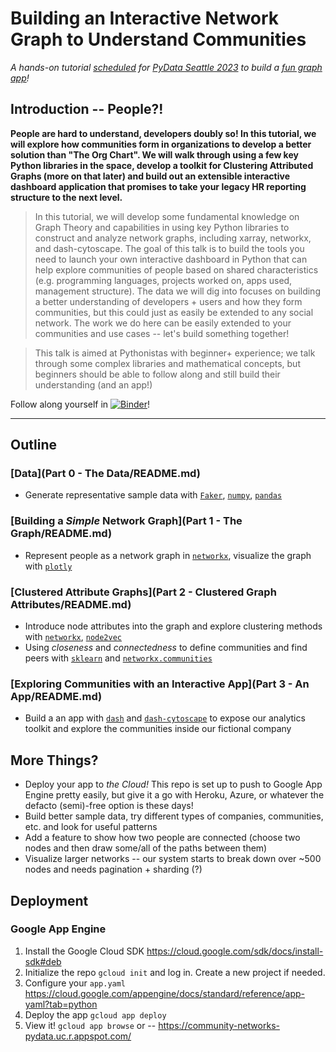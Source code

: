 # Building an Interactive Network Graph to Understand Communities

*A hands-on tutorial [scheduled](https://seattle2023.pydata.org/cfp/talk/83P9D7/) for [PyData Seattle 2023](https://pydata.org/seattle2023/schedule/) to build a [fun graph app](https://community-networks-pydata.uc.r.appspot.com/)!*

## Introduction -- People?!

**People are hard to understand, developers doubly so! In this tutorial, we will explore how communities form in organizations to develop a better solution than "The Org Chart". We will walk through using a few key Python libraries in the space, develop a toolkit for Clustering Attributed Graphs (more on that later) and build out an extensible interactive dashboard application that promises to take your legacy HR reporting structure to the next level.**

> In this tutorial, we will develop some fundamental knowledge on Graph Theory and capabilities in using key Python libraries to construct and analyze network graphs, including xarray, networkx, and dash-cytoscape. The goal of this talk is to build the tools you need to launch your own interactive dashboard in Python that can help explore communities of people based on shared characteristics (e.g. programming languages, projects worked on, apps used, management structure). The data we will dig into focuses on building a better understanding of developers + users and how they form communities, but this could just as easily be extended to any social network. The work we do here can be easily extended to your communities and use cases -- let's build something together!

> This talk is aimed at Pythonistas with beginner+ experience; we talk through some complex libraries and mathematical concepts, but beginners should be able to follow along and still build their understanding (and an app!)

Follow along yourself in [![Binder](https://mybinder.org/badge_logo.svg)](https://mybinder.org/v2/gh/lucasdurand/network-graph-tutorial/HEAD)!

---

## Outline

### [Data](Part 0 - The Data/README.md)

* Generate representative sample data with [`Faker`](https://faker.readthedocs.io/en/master/), [`numpy`](https://numpy.org/doc/stable/), [`pandas`](https://pandas.pydata.org/docs/)

### [Building a *Simple* Network Graph](Part 1 - The Graph/README.md)

* Represent people as a network graph in [`networkx`](https://networkx.org/documentation/stable/index.html), visualize the graph with [`plotly`](https://plotly.com/python/)

### [Clustered Attribute Graphs](Part 2 - Clustered Graph Attributes/README.md)

* Introduce node attributes into the graph and explore clustering methods with [`networkx`](https://networkx.org/documentation/stable/index.html), [`node2vec`](https://github.com/eliorc/node2vec)
* Using *closeness* and *connectedness* to define communities and find peers with [`sklearn`](https://scikit-learn.org/stable/) and [`networkx.communities`](https://networkx.org/documentation/stable/index.html)

### [Exploring Communities with an Interactive App](Part 3 - An App/README.md)

* Build a an app with [`dash`](https://plotly.com/dash/) and [`dash-cytoscape`](https://dash.plotly.com/cytoscape) to expose our analytics toolkit and explore the communities inside our fictional company

## More Things?

* Deploy your app to *the Cloud!* This repo is set up to push to Google App Engine pretty easily, but give it a go with Heroku, Azure, or whatever the defacto (semi)-free option is these days!
* Build better sample data, try different types of companies, communities, etc. and look for useful patterns
* Add a feature to show how two people are connected (choose two nodes and then draw some/all of the paths between them)
* Visualize larger networks -- our system starts to break down over ~500 nodes and needs pagination + sharding (?)

## Deployment

### Google App Engine

1. Install the Google Cloud SDK https://cloud.google.com/sdk/docs/install-sdk#deb
2. Initialize the repo `gcloud init` and log in. Create a new project if needed.
2. Configure your `app.yaml` https://cloud.google.com/appengine/docs/standard/reference/app-yaml?tab=python
1. Deploy the app `gcloud app deploy`
1. View it! `gcloud app browse` or -- https://community-networks-pydata.uc.r.appspot.com/
